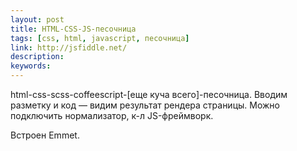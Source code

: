 ```yaml
---
layout: post
title: HTML-CSS-JS-песочница
tags: [css, html, javascript, песочница]
link: http://jsfiddle.net/
description:
keywords:
---
```


<p>html-css-scss-coffeescript-[еще куча всего]-песочница. Вводим разметку и код — видим результат рендера страницы. Можно подключить нормализатор, к-л JS-фреймворк.</p>
<p>Встроен Emmet.</p>
